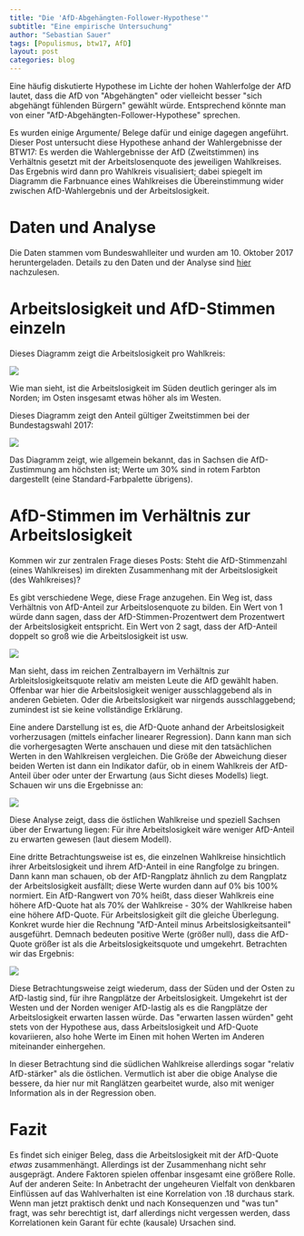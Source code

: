 ```yaml
---
title: "Die 'AfD-Abgehängten-Follower-Hypothese'"
subtitle: "Eine empirische Untersuchung"
author: "Sebastian Sauer"
tags: [Populismus, btw17, AfD]
layout: post
categories: blog
---
```



Eine häufig diskutierte Hypothese im Lichte der hohen Wahlerfolge der AfD lautet, dass die AfD von "Abgehängten" oder vielleicht besser "sich abgehängt fühlenden Bürgern" gewählt würde. Entsprechend könnte man von einer "AfD-Abgehängten-Follower-Hypothese" sprechen.

Es wurden einige Argumente/ Belege dafür und einige dagegen angeführt. Dieser Post untersucht diese Hypothese anhand der Wahlergebnisse der BTW17: Es werden die Wahlergebnisse der AfD (Zweitstimmen) ins Verhältnis gesetzt mit der Arbeitslosenquote des jeweiligen Wahlkreises. Das Ergebnis wird dann pro Wahlkreis visualisiert; dabei spiegelt im Diagramm die Farbnuance eines Wahlkreises die Übereinstimmung wider zwischen AfD-Wahlergebnis und der Arbeitslosigkeit.

# Daten und Analyse

Die Daten stammen vom Bundeswahlleiter und wurden am 10. Oktober 2017 heruntergeladen. Details zu den Daten und der Analyse sind [hier](https://sebastiansauer.github.io/afd-map/) nachzulesen.

# Arbeitslosigkeit und AfD-Stimmen einzeln

Dieses Diagramm zeigt die Arbeitslosigkeit pro Wahlkreis:


![](https://sebastiansauer.github.io/psy_pol/images/2017-10-12/unemp.png)


Wie man sieht, ist die Arbeitslosigkeit im Süden deutlich geringer als im Norden; im Osten insgesamt etwas höher als im Westen.

Dieses Diagramm zeigt den Anteil gültiger Zweitstimmen bei der Bundestagswahl 2017:

![](https://sebastiansauer.github.io/psy_pol/images/2017-10-12/afd_prop.png)

Das Diagramm zeigt, wie allgemein bekannt, das in Sachsen die AfD-Zustimmung am höchsten ist; Werte um 30% sind in rotem Farbton dargestellt (eine Standard-Farbpalette übrigens).

# AfD-Stimmen im Verhältnis zur Arbeitslosigkeit

Kommen wir zur zentralen Frage dieses Posts: Steht die AfD-Stimmenzahl (eines Wahlkreises) im direkten Zusammenhang mit der Arbeitslosigkeit (des Wahlkreises)?

Es gibt verschiedene Wege, diese Frage anzugehen. Ein Weg ist, dass Verhältnis von AfD-Anteil zur Arbeitslosenquote zu bilden. Ein Wert von 1 würde dann sagen, dass der AfD-Stimmen-Prozentwert dem Prozentwert der Arbeitslosigkeit entspricht. Ein Wert von 2 sagt, dass der AfD-Anteil doppelt so groß wie die Arbeitslosigkeit ist usw.

![](https://sebastiansauer.github.io/psy_pol/images/2017-10-12/afd_dens.png)

Man sieht, dass im reichen Zentralbayern im Verhältnis zur Arbleitslosigkeitsquote relativ am meisten Leute die AfD gewählt haben. Offenbar war hier die Arbeitslosigkeit weniger ausschlaggebend als in anderen Gebieten. Oder die Arbeitslosigkeit war nirgends ausschlaggebend; zumindest ist sie keine vollständige Erklärung.

Eine andere Darstellung ist es, die AfD-Quote anhand der Arbeitslosigkeit vorherzusagen (mittels einfacher linearer Regression). Dann kann man sich die vorhergesagten Werte anschauen und diese mit den tatsächlichen Werten in den Wahlkreisen vergleichen. Die Größe der Abweichung dieser beiden Werten ist dann ein Indikator dafür, ob in einem Wahlkreis der AfD-Anteil über oder unter der Erwartung (aus Sicht dieses Modells) liegt. Schauen wir uns die Ergebnisse an:

![](https://sebastiansauer.github.io/psy_pol/images/2017-10-12/afd_lm.png)

Diese Analyse zeigt, dass die östlichen Wahlkreise und speziell Sachsen über der Erwartung liegen: Für ihre Arbeitslosigkeit wäre weniger AfD-Anteil zu erwarten gewesen (laut diesem Modell).

Eine dritte Betrachtungsweise ist es, die einzelnen Wahlkreise hinsichtlich ihrer Arbeitslosigkeit und ihrem AfD-Anteil in eine Rangfolge zu bringen. Dann kann man schauen, ob der AfD-Rangplatz ähnlich zu dem Rangplatz der Arbeitslosigkeit ausfällt; diese Werte wurden dann auf 0% bis 100% normiert. Ein AfD-Rangwert von 70% heißt, dass dieser Wahlkreis eine höhere AfD-Quote hat als 70% der Wahlkreise - 30% der Wahlkreise haben eine höhere AfD-Quote. Für Arbeitslosigkeit gilt die gleiche Überlegung. Konkret wurde hier die Rechnung "AfD-Anteil minus Arbeitslosigkeitsanteil" ausgeführt. Demnach bedeuten positive Werte (größer null), dass die AfD-Quote größer ist als die Arbeitslosigkeitsquote und umgekehrt. Betrachten wir das Ergebnis:

![](https://sebastiansauer.github.io/psy_pol/images/2017-10-12/afd_unemp_diff.png)

Diese Betrachtungsweise zeigt wiederum, dass der Süden und der Osten zu AfD-lastig sind, für ihre Rangplätze der Arbeitslosigkeit. Umgekehrt ist der Westen und der Norden weniger AfD-lastig als es die Rangplätze der Arbeitslosigkeit erwarten lassen würde. Das "erwarten lassen würden" geht stets von der Hypothese aus, dass Arbeitslosigkeit und AfD-Quote kovariieren, also hohe Werte im Einen mit hohen Werten im Anderen miteinander einhergehen.

In dieser Betrachtung sind die südlichen Wahlkreise allerdings sogar "relativ AfD-stärker" als die östlichen. Vermutlich ist aber die obige Analyse die bessere, da hier nur mit Ranglätzen gearbeitet wurde, also mit weniger Information als in der Regression oben.

# Fazit
Es findet sich einiger Beleg, dass die Arbeitslosigkeit mit der AfD-Quote *etwas* zusammenhängt. Allerdings ist der Zusammenhang nicht sehr ausgeprägt. Andere Faktoren spielen offenbar insgesamt eine größere Rolle. Auf der anderen Seite: In Anbetracht der ungeheuren Vielfalt von denkbaren Einflüssen auf das Wahlverhalten ist eine Korrelation von .18 durchaus stark. Wenn man jetzt praktisch denkt und nach Konsequenzen und "was tun" fragt, was sehr berechtigt ist, darf allerdings nicht vergessen werden, dass Korrelationen kein Garant für echte (kausale) Ursachen sind.
